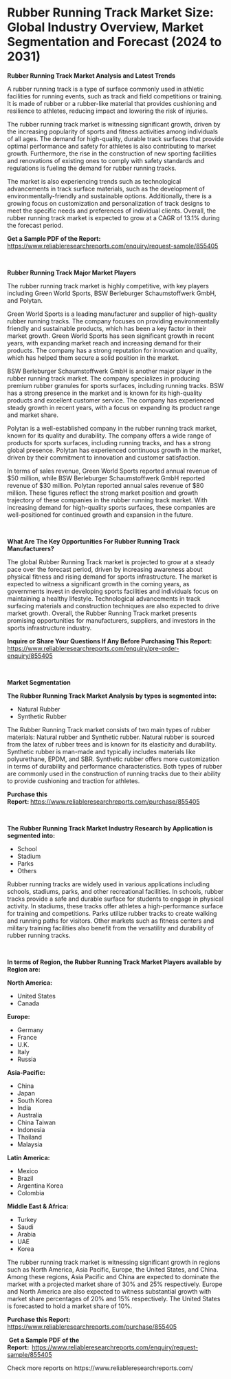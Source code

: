 <p><h1>Rubber Running Track Market Size: Global Industry Overview, Market Segmentation and Forecast (2024 to 2031)</h1></p><p><strong>Rubber Running Track Market Analysis and Latest Trends</strong></p>
<p><p>A rubber running track is a type of surface commonly used in athletic facilities for running events, such as track and field competitions or training. It is made of rubber or a rubber-like material that provides cushioning and resilience to athletes, reducing impact and lowering the risk of injuries.</p><p>The rubber running track market is witnessing significant growth, driven by the increasing popularity of sports and fitness activities among individuals of all ages. The demand for high-quality, durable track surfaces that provide optimal performance and safety for athletes is also contributing to market growth. Furthermore, the rise in the construction of new sporting facilities and renovations of existing ones to comply with safety standards and regulations is fueling the demand for rubber running tracks.</p><p>The market is also experiencing trends such as technological advancements in track surface materials, such as the development of environmentally-friendly and sustainable options. Additionally, there is a growing focus on customization and personalization of track designs to meet the specific needs and preferences of individual clients. Overall, the rubber running track market is expected to grow at a CAGR of 13.1% during the forecast period.</p></p>
<p><strong>Get a Sample PDF of the Report:&nbsp;</strong> <a href="https://www.reliableresearchreports.com/enquiry/request-sample/855405">https://www.reliableresearchreports.com/enquiry/request-sample/855405</a></p>
<p>&nbsp;</p>
<p><strong>Rubber Running Track Major Market Players</strong></p>
<p><p>The rubber running track market is highly competitive, with key players including Green World Sports, BSW Berleburger Schaumstoffwerk GmbH, and Polytan. </p><p>Green World Sports is a leading manufacturer and supplier of high-quality rubber running tracks. The company focuses on providing environmentally friendly and sustainable products, which has been a key factor in their market growth. Green World Sports has seen significant growth in recent years, with expanding market reach and increasing demand for their products. The company has a strong reputation for innovation and quality, which has helped them secure a solid position in the market.</p><p>BSW Berleburger Schaumstoffwerk GmbH is another major player in the rubber running track market. The company specializes in producing premium rubber granules for sports surfaces, including running tracks. BSW has a strong presence in the market and is known for its high-quality products and excellent customer service. The company has experienced steady growth in recent years, with a focus on expanding its product range and market share.</p><p>Polytan is a well-established company in the rubber running track market, known for its quality and durability. The company offers a wide range of products for sports surfaces, including running tracks, and has a strong global presence. Polytan has experienced continuous growth in the market, driven by their commitment to innovation and customer satisfaction.</p><p>In terms of sales revenue, Green World Sports reported annual revenue of $50 million, while BSW Berleburger Schaumstoffwerk GmbH reported revenue of $30 million. Polytan reported annual sales revenue of $80 million. These figures reflect the strong market position and growth trajectory of these companies in the rubber running track market. With increasing demand for high-quality sports surfaces, these companies are well-positioned for continued growth and expansion in the future.</p></p>
<p>&nbsp;</p>
<p><strong>What Are The Key Opportunities For Rubber Running Track Manufacturers?</strong></p>
<p><p>The global Rubber Running Track market is projected to grow at a steady pace over the forecast period, driven by increasing awareness about physical fitness and rising demand for sports infrastructure. The market is expected to witness a significant growth in the coming years, as governments invest in developing sports facilities and individuals focus on maintaining a healthy lifestyle. Technological advancements in track surfacing materials and construction techniques are also expected to drive market growth. Overall, the Rubber Running Track market presents promising opportunities for manufacturers, suppliers, and investors in the sports infrastructure industry.</p></p>
<p><strong>Inquire or Share Your Questions If Any Before Purchasing This Report:</strong> <a href="https://www.reliableresearchreports.com/enquiry/pre-order-enquiry/855405">https://www.reliableresearchreports.com/enquiry/pre-order-enquiry/855405</a></p>
<p>&nbsp;</p>
<p><strong>Market Segmentation</strong></p>
<p><strong>The Rubber Running Track Market Analysis by types is segmented into:</strong></p>
<p><ul><li>Natural Rubber</li><li>Synthetic Rubber</li></ul></p>
<p><p>The Rubber Running Track market consists of two main types of rubber materials: Natural rubber and Synthetic rubber. Natural rubber is sourced from the latex of rubber trees and is known for its elasticity and durability. Synthetic rubber is man-made and typically includes materials like polyurethane, EPDM, and SBR. Synthetic rubber offers more customization in terms of durability and performance characteristics. Both types of rubber are commonly used in the construction of running tracks due to their ability to provide cushioning and traction for athletes.</p></p>
<p><strong>Purchase this Report:&nbsp;</strong><a href="https://www.reliableresearchreports.com/purchase/855405">https://www.reliableresearchreports.com/purchase/855405</a></p>
<p>&nbsp;</p>
<p><strong>The Rubber Running Track Market Industry Research by Application is segmented into:</strong></p>
<p><ul><li>School</li><li>Stadium</li><li>Parks</li><li>Others</li></ul></p>
<p><p>Rubber running tracks are widely used in various applications including schools, stadiums, parks, and other recreational facilities. In schools, rubber tracks provide a safe and durable surface for students to engage in physical activity. In stadiums, these tracks offer athletes a high-performance surface for training and competitions. Parks utilize rubber tracks to create walking and running paths for visitors. Other markets such as fitness centers and military training facilities also benefit from the versatility and durability of rubber running tracks.</p></p>
<p>&nbsp;</p>
<p><strong>In terms of Region, the Rubber Running Track Market Players available by Region are:</strong></p>
<p>
    <p> <strong> North America: </strong>
        <ul>
            <li>United States</li>
            <li>Canada</li>
        </ul>
        </p> 
    <p> <strong> Europe: </strong>
        <ul>
            <li>Germany</li>
            <li>France</li>
            <li>U.K.</li>
            <li>Italy</li>
            <li>Russia</li>
        </ul>
        </p> 
    <p> <strong> Asia-Pacific: </strong>
        <ul>
            <li>China</li>
            <li>Japan</li>
            <li>South Korea</li>
            <li>India</li>
            <li>Australia</li>
            <li>China Taiwan</li>
            <li>Indonesia</li>
            <li>Thailand</li>
            <li>Malaysia</li>
        </ul>
        </p> 
    <p> <strong> Latin America: </strong>
        <ul>
            <li>Mexico</li>
            <li>Brazil</li>
            <li>Argentina Korea</li>
            <li>Colombia</li>
        </ul>
        </p> 
    <p> <strong> Middle East & Africa: </strong>
        <ul>
            <li>Turkey</li>
            <li>Saudi</li>
            <li>Arabia</li>
            <li>UAE</li>
            <li>Korea</li>
        </ul>
    </p>
    </p>
<p><p>The rubber running track market is witnessing significant growth in regions such as North America, Asia Pacific, Europe, the United States, and China. Among these regions, Asia Pacific and China are expected to dominate the market with a projected market share of 30% and 25% respectively. Europe and North America are also expected to witness substantial growth with market share percentages of 20% and 15% respectively. The United States is forecasted to hold a market share of 10%.</p></p>
<p><strong>Purchase this Report: </strong><a href="https://www.reliableresearchreports.com/purchase/855405">https://www.reliableresearchreports.com/purchase/855405</a></p>
<p>&nbsp;<strong>Get a Sample PDF of the Report:&nbsp;&nbsp;</strong><a href="https://www.reliableresearchreports.com/enquiry/request-sample/855405">https://www.reliableresearchreports.com/enquiry/request-sample/855405</a></p>
<p><strong></strong></p>
<p>Check more reports on https://www.reliableresearchreports.com/</p>